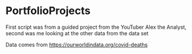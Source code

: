 # PortfolioProjects

First script was from a guided project from the YouTuber Alex the Analyst, second was me looking at the other data from the data set

Data comes from https://ourworldindata.org/covid-deaths

